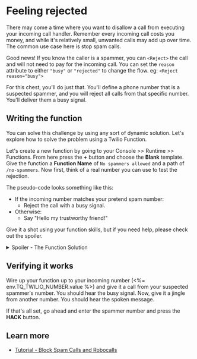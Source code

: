 # Feeling rejected

There may come a time where you want to disallow a call from executing your incoming call handler. Remember every incoming call costs you money, and while it's relatively small, unwanted calls may add up over time. The common use case here is stop spam calls.

Good news! If you know the caller is a spammer, you can `<Reject>` the call and will not need to pay for the incoming call. You can set the `reason` attribute to either `"busy"` or `"rejected"` to change the flow. eg: `<Reject reason="busy">`

For this chest, you'll do just that. You'll define a phone number that is a suspected spammer, and you will reject all calls from that specific number. You'll deliver them a busy signal.

## Writing the function

You can solve this challenge by using any sort of dynamic solution. Let's explore how to solve the problem using a Twilio Function.

Let's create a new function by going to your Console >> Runtime >> Functions. From here press the **+** button and choose the **Blank** template. Give the function a **Function Name** of `No spammers allowed` and a path of `/no-spammers`. Now first, think of a real number you can use to test the rejection.

The pseudo-code looks something like this:

- If the incoming number matches your pretend spam number:
  - Reject the call with a busy signal.
- Otherwise:
  - Say "Hello my trustworthy friend!"

Give it a shot using your function skills, but if you need help, please check out the spoiler.

<details>
    <summary>Spoiler - The Function Solution</summary>

Remember that the `event` object has all Twilio request values, including `From` which stores the caller's information.

```javascript
exports.handler = function(context, event, callback) {
  const twiml = new Twilio.twiml.VoiceResponse();
  if (event.From === '+12095550136') {
    twiml.reject({ reason: 'busy' });
  } else {
    twiml.say('Hello my trustworthy friend');
  }
  callback(null, twiml);
};
```

All the Voice TwiML verbs are exposed off of the `VoiceResponse` object, so you can call the reject method to produce that tag. Notice how the parameters are included as a JavaScript object, the key being the attribute name, and the value being the value.

</details>

## Verifying it works

Wire up your function up to your incoming number (<%= env.TQ_TWILIO_NUMBER.value %>) and give it a call from your suspected spammer's number. You should hear the busy signal. Now, give it a jingle from another number. You should hear the spoken message.

If that's all set, go ahead and enter the spammer number and press the **HACK** button.

## Learn more

- [Tutorial - Block Spam Calls and Robocalls](https://www.twilio.com/docs/voice/tutorials/block-spam-calls-and-robocalls-node-js)
